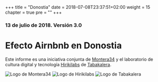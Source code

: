 +++
title = "Donostia"
date = 2018-07-08T23:37:51+02:00
weight = 15
chapter = true
pre = ""
+++


### 13 de julio de 2018. Versión 3.0

# Efecto Airnbnb en Donostia

Este informe es una iniciativa conjunta de <a href="https://montera34.com">Montera34</a> y el laboratorio de cultura digital y tecnología <a href="https://www.tabakalera.eu/es/hirikilabs-laboratorio-de-cultura-digital-y-tecnologia">Hirikilabs</a> de <a href="https://tabakalera.eu/">Tabakalera</a>.

<img alt="Logo de Montera34" src="/images/m34.logo.png" />
<img alt="Logo de Hirikilabs" src="/images/hirikilabs.logo.png" />
<img alt="Logo de Tabakalera" src="/images/tabakalera.logo.jpg" />
